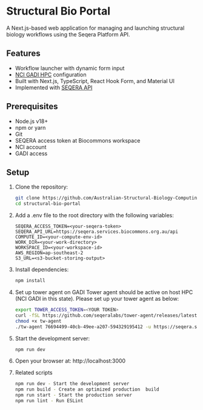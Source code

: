 # Structural Bio Portal

A Next.js-based web application for managing and launching structural biology workflows using the Seqera Platform API.

## Features

- Workflow launcher with dynamic form input
- [NCI GADI HPC](https://opus.nci.org.au/spaces/Help/pages/236880325/Gadi+User+Guide) configuration
- Built with Next.js, TypeScript, React Hook Form, and Material UI
- Implemented with [SEQERA API](https://docs.seqera.io/platform-cloud/api/overview)

## Prerequisites

- Node.js v18+
- npm or yarn
- Git
- SEQERA access token at Biocommons workspace
- NCI account
- GADI access

## Setup

1. Clone the repository:

   ```bash
   git clone https://github.com/Australian-Structural-Biology-Computing/structural-bio-portal.git
   cd structural-bio-portal

2. Add a .env file to the root directory with the following variables:

   ```.env
   SEQERA_ACCESS_TOKEN=<your-seqera-token>
   SEQERA_API_URL=https://seqera.services.biocommons.org.au/api
   COMPUTE_ID=<your-compute-env-id>
   WORK_DIR=<your-work-directory>
   WORKSPACE_ID=<your-workspace-id>
   AWS_REGION=ap-southeast-2
   S3_URL=<s3-bucket-storing-output>
   ```

3. Install dependencies:

   ```bash
   npm install
   ```

4. Set up tower agent on GADI
   Tower agent should be active on host HPC (NCI GADI in this state). Please set up your tower agent as below:

   ```bash
   export TOWER_ACCESS_TOKEN=<YOUR TOKEN>
   curl -fSL https://github.com/seqeralabs/tower-agent/releases/latest/download/tw-agent-linux-x86_64 > tw-agent
   chmod +x tw-agent
   ./tw-agent 76694499-40cb-49ee-a207-594329195412 -u https://seqera.services.biocommons.org.au/api --work-dir=<path-to-your-target-work-dir>
   ```

5. Start the development server:

   ```bash
   npm run dev
   ```

6. Open your browser at:
http://localhost:3000

7. Related scripts

   ```bash
   npm run dev - Start the development server
   npm run build - Create an optimized production  build
   npm run start - Start the production server
   npm run lint - Run ESLint
   ```
